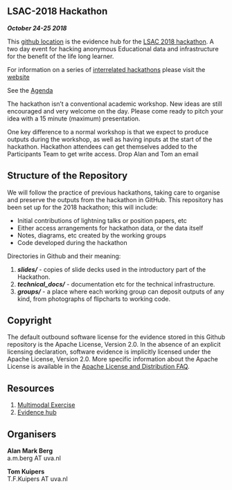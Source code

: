 ##  LSAC-2018 Hackathon
***October 24-25 2018***

This [github location](https://github.com/AlanBerg/LSAC-2018) is the evidence hub for the [LSAC 2018 hackathon](http://lsac2018.org). A two day event for hacking anonymous Educational data and infrastructure for the benefit of the life long learner.

For information on a series of [interrelated hackathons](https://lakhackathon.files.wordpress.com/2018/02/lakhackathon2018_paper_2.pdf) please visit the [website](https://lakhackathon.wordpress.com/about/history/)

See the [Agenda](http://lsac2018.org/#hackathon)

The hackathon isn’t a conventional academic workshop. New ideas are still encouraged and very welcome on the day. Please come ready to pitch your idea with a 15 minute (maximum) presentation.

One key difference to a normal workshop is that we expect to produce outputs during the workshop, as well as having inputs at the start of the hackathon. Hackathon attendees can get themselves added to the Participants Team to get write access. Drop Alan and Tom an email

## Structure of the Repository

We will follow the practice of previous  hackathons, taking care to organise and preserve the outputs from the hackathon in GitHub. This repository has been set up for the 2018 hackathon; this will include:

* Initial contributions of lightning talks or position papers, etc
* Either access arrangements for hackathon data, or the data itself
* Notes, diagrams, etc created by the working groups
* Code developed during the hackathon

Directories in Github and their meaning:

1. ***slides/*** - copies of slide decks used in the introductory part of the Hackathon.
2. ***technical_docs/*** - documentation etc for the technical infrastructure.
3. ***groups/*** - a place where each working group can deposit outputs of any kind, from photographs of flipcharts to working code.

## Copyright

The default outbound software license for the evidence stored in this Github repository is the Apache License, Version 2.0. In the absence of an explicit licensing declaration, software evidence is implicitly licensed under the Apache License, Version 2.0. More specific information about the Apache License is available in the [Apache License and Distribution FAQ](http://www.apache.org/foundation/license-faq.html).




## Resources

1. [Multimodal Exercise](https://github.com/dimstudio/multimodal-analyzer/blob/master/MultimodalHack_with_CPR.ipynb)
1. [Evidence hub](https://github.com/LAK-Hackathon)


## Organisers

**Alan Mark Berg**\
a.m.berg AT uva.nl

**Tom Kuipers**\
T.F.Kuipers AT uva.nl
